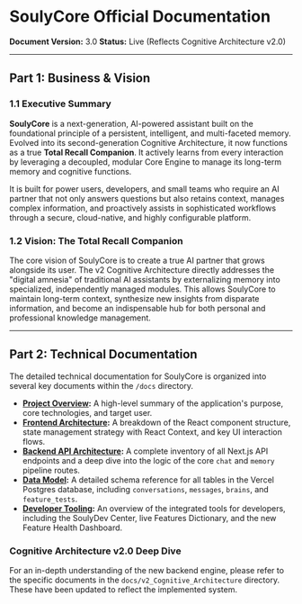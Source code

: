 
# SoulyCore Official Documentation

**Document Version:** 3.0
**Status:** Live (Reflects Cognitive Architecture v2.0)

---

## Part 1: Business & Vision

### 1.1 Executive Summary

**SoulyCore** is a next-generation, AI-powered assistant built on the foundational principle of a persistent, intelligent, and multi-faceted memory. Evolved into its second-generation Cognitive Architecture, it now functions as a true **Total Recall Companion**. It actively learns from every interaction by leveraging a decoupled, modular Core Engine to manage its long-term memory and cognitive functions.

It is built for power users, developers, and small teams who require an AI partner that not only answers questions but also retains context, manages complex information, and proactively assists in sophisticated workflows through a secure, cloud-native, and highly configurable platform.

### 1.2 Vision: The Total Recall Companion

The core vision of SoulyCore is to create a true AI partner that grows alongside its user. The v2 Cognitive Architecture directly addresses the "digital amnesia" of traditional AI assistants by externalizing memory into specialized, independently managed modules. This allows SoulyCore to maintain long-term context, synthesize new insights from disparate information, and become an indispensable hub for both personal and professional knowledge management.

---

## Part 2: Technical Documentation

The detailed technical documentation for SoulyCore is organized into several key documents within the `/docs` directory.

*   **[Project Overview](./docs/00_Project_Overview.md):** A high-level summary of the application's purpose, core technologies, and target user.
*   **[Frontend Architecture](./docs/01_Frontend_Architecture.md):** A breakdown of the React component structure, state management strategy with React Context, and key UI interaction flows.
*   **[Backend API Architecture](./docs/02_Backend_API_Architecture.md):** A complete inventory of all Next.js API endpoints and a deep dive into the logic of the core `chat` and `memory` pipeline routes.
*   **[Data Model](./docs/03_Data_Model.md):** A detailed schema reference for all tables in the Vercel Postgres database, including `conversations`, `messages`, `brains`, and `feature_tests`.
*   **[Developer Tooling](./docs/04_Developer_Tooling.md):** An overview of the integrated tools for developers, including the SoulyDev Center, live Features Dictionary, and the new Feature Health Dashboard.

### Cognitive Architecture v2.0 Deep Dive

For an in-depth understanding of the new backend engine, please refer to the specific documents in the `docs/v2_Cognitive_Architecture` directory. These have been updated to reflect the implemented system.
